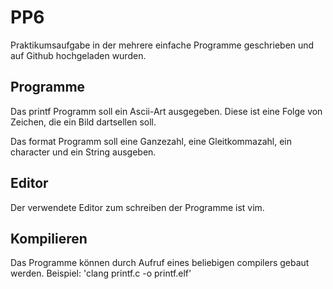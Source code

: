 # PP6
Praktikumsaufgabe in der mehrere einfache Programme geschrieben und auf Github hochgeladen wurden. 

## Programme
Das printf Programm soll ein Ascii-Art ausgegeben. Diese ist eine Folge von Zeichen, die ein Bild dartsellen soll.


Das format Programm soll eine Ganzezahl, eine Gleitkommazahl, ein character und ein String ausgeben.

## Editor
Der verwendete Editor zum schreiben der Programme ist vim.

## Kompilieren
Das Programme können durch Aufruf eines beliebigen compilers gebaut werden. 
Beispiel: 'clang printf.c -o printf.elf'
